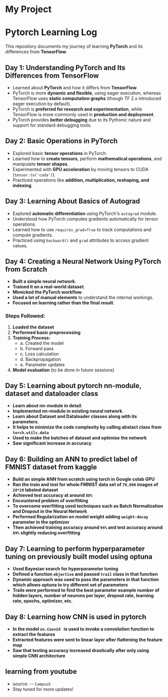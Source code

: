 # My Project
# Pytorch Learning Log

This repository documents my journey of learning **PyTorch** and its differences from **TensorFlow**.

## Day 1: Understanding PyTorch and Its Differences from TensorFlow
- Learned about **PyTorch** and how it differs from **TensorFlow**.
- PyTorch is more **dynamic and flexible**, using eager execution, whereas TensorFlow uses **static computation graphs** (though TF 2.x introduced eager execution by default).
- PyTorch is **preferred for research and experimentation**, while TensorFlow is more commonly used in **production and deployment**.
- PyTorch provides **better debugging** due to its Pythonic nature and support for standard debugging tools.

## Day 2: Basic Operations in PyTorch
- Explored basic **tensor operations** in PyTorch.
- Learned how to **create tensors**, perform **mathematical operations**, and manipulate **tensor shapes**.
- Experimented with **GPU acceleration** by moving tensors to CUDA (`tensor.to('cuda')`).
- Practiced operations like **addition, multiplication, reshaping, and indexing**.

## Day 3: Learning About Basics of Autograd
- Explored **automatic differentiation** using PyTorch's `autograd` module.
- Understood how PyTorch computes gradients automatically for tensor operations.
- Learned how to use `requires_grad=True` to track computations and compute gradients.
- Practiced using `backward()` and `grad` attributes to access gradient values.

## Day 4: Creating a Neural Network Using PyTorch from Scratch
- **Built a simple neural network**.
- **Trained it on a real-world dataset**.
- **Mimicked the PyTorch workflow**.
- **Used a lot of manual elements** to understand the internal workings.
- **Focused on learning rather than the final result**.
  
### Steps Followed:
1. **Loaded the dataset** 
2. **Performed basic preprocessing** 
3. **Training Process:**
   - a. Created the model
   - b. Forward pass
   - c. Loss calculation
   - d. Backpropagation
   - e. Parameter updates
4. **Model evaluation** (to be done in future sessions)


## Day 5: Learning about pytorch nn-module, dataset and dataloader class
- **Learn about nn-module in detail**.
- **Implemented nn-module in existing neural network**.
- **Learn about Dataset and Dataloader classes along with its parameters**.
- **It helps to minimize the code complexity by calling abstact class from `torch.utils.data`**
- **Used to make the batches of dataset and optimise the network**
- **Saw significant increase in accuracy**.
  
## Day 6: Building an ANN to predict label of FMNIST dataset from kaggle
- **Build an simple ANN from scratch using torch in Google colab GPU**
- **Ran the train and test for whole FMNIST data set of `70,000` images of `28*28` labeled dataset**
- **Achieved test accuracy at around `88%`**
- **Encountered problem of overfitting**
- **To overcome overfitting used techniques such as Batch Normalization and Dropout in the Neural Network**
- **Performed Regularization on model weight adding `weight-decay` parameter in the optimizer**
- **Then achieved training accuracy around `94%` and test accuracy around `89%` slightly reducing overfitting**

## Day 7: Learning to perform hyperparameter tuning on previously built model using optuna
- **Used Bayesian search for hyperparameter tuning**
- **Defined a function `objective` and passed `trail` class in that function**
- **Dynamic approach was used to pass the parameters in that function which allows optuna to try different set of parameters**
- **Trails were performed to find the best parameter example number of hidden layers, number of neurons per layer, dropout rate, learning rate, epochs, optimizer, etc.**

## Day 8: Learning how CNN is used in pytorch
- **In the model `nn.Conv2d ` is used to invoke a convolution function to extract the features**
- **Extracted features were sent to linear layer after flattening the feature map**
- **Saw that testing accuracy increased drastically after only using simple CNN architecture**



## learning from youtube 
- source:
-- `CampusX`
- Stay tuned for more updates! 

